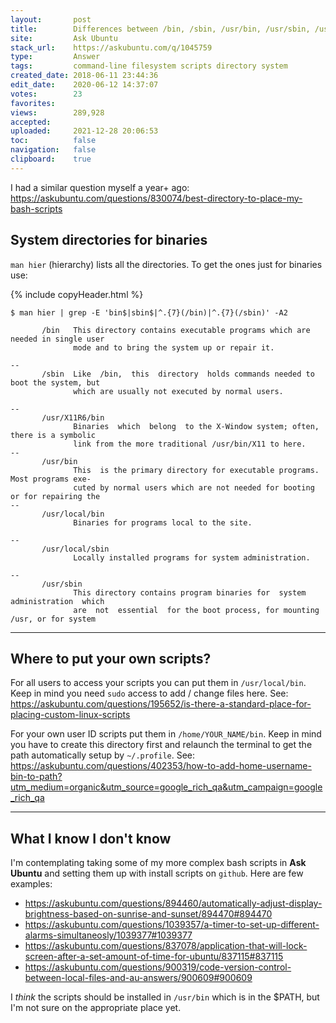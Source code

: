 ```yaml
---
layout:       post
title:        Differences between /bin, /sbin, /usr/bin, /usr/sbin, /usr/local/bin, /usr/local/sbin
site:         Ask Ubuntu
stack_url:    https://askubuntu.com/q/1045759
type:         Answer
tags:         command-line filesystem scripts directory system
created_date: 2018-06-11 23:44:36
edit_date:    2020-06-12 14:37:07
votes:        23
favorites:    
views:        289,928
accepted:     
uploaded:     2021-12-28 20:06:53
toc:          false
navigation:   false
clipboard:    true
---
```


I had a similar question myself a year+ ago: https://askubuntu.com/questions/830074/best-directory-to-place-my-bash-scripts


## System directories for binaries

`man hier` (hierarchy) lists all the directories. To get the ones just for binaries use:

{% include copyHeader.html %}
``` 
$ man hier | grep -E 'bin$|sbin$|^.{7}(/bin)|^.{7}(/sbin)' -A2

       /bin   This directory contains executable programs which are needed in single user
              mode and to bring the system up or repair it.

--
       /sbin  Like  /bin,  this  directory  holds commands needed to boot the system, but
              which are usually not executed by normal users.

--
       /usr/X11R6/bin
              Binaries  which  belong  to the X-Window system; often, there is a symbolic
              link from the more traditional /usr/bin/X11 to here.
--
       /usr/bin
              This  is the primary directory for executable programs.  Most programs exe‐
              cuted by normal users which are not needed for booting or for repairing the
--
       /usr/local/bin
              Binaries for programs local to the site.

--
       /usr/local/sbin
              Locally installed programs for system administration.

--
       /usr/sbin
              This directory contains program binaries for  system  administration  which
              are  not  essential  for the boot process, for mounting /usr, or for system

```


----------


## Where to put your own scripts?

For all users to access your scripts you can put them in `/usr/local/bin`. Keep in mind you need `sudo` access to add / change files here. See: https://askubuntu.com/questions/195652/is-there-a-standard-place-for-placing-custom-linux-scripts

For your own user ID scripts put them in `/home/YOUR_NAME/bin`. Keep in mind you have to create this directory first and relaunch the terminal to get the path automatically setup by `~/.profile`. See: https://askubuntu.com/questions/402353/how-to-add-home-username-bin-to-path?utm_medium=organic&utm_source=google_rich_qa&utm_campaign=google_rich_qa


----------


## What I know I don't know

I'm contemplating taking some of my more complex bash scripts in **Ask Ubuntu** and setting them up with install scripts on `github`. Here are few examples:

- https://askubuntu.com/questions/894460/automatically-adjust-display-brightness-based-on-sunrise-and-sunset/894470#894470
- https://askubuntu.com/questions/1039357/a-timer-to-set-up-different-alarms-simultaneosly/1039377#1039377
- https://askubuntu.com/questions/837078/application-that-will-lock-screen-after-a-set-amount-of-time-for-ubuntu/837115#837115
- https://askubuntu.com/questions/900319/code-version-control-between-local-files-and-au-answers/900609#900609

I *think* the scripts should be installed in `/usr/bin` which is in the $PATH, but I'm not sure on the appropriate place yet.

